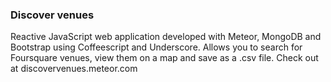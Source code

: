 ### Discover venues

Reactive JavaScript web application developed with Meteor, MongoDB and Bootstrap using Coffeescript and Underscore. Allows you to search for Foursquare venues, view them on a map and save as a .csv file. Check out at discovervenues.meteor.com
